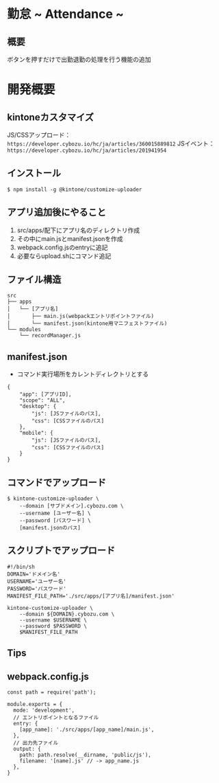# 勤怠 ~ Attendance ~
## 概要
ボタンを押すだけで出勤退勤の処理を行う機能の追加


# 開発概要
## kintoneカスタマイズ
JS/CSSアップロード：`https://developer.cybozu.io/hc/ja/articles/360015889812`
JSイベント：`https://developer.cybozu.io/hc/ja/articles/201941954`


## インストール
```
$ npm install -g @kintone/customize-uploader
```

## アプリ追加後にやること
1. src/apps/配下にアプリ名のディレクトリ作成
2. その中にmain.jsとmanifest.jsonを作成
3. webpack.config.jsのentryに追記
4. 必要ならupload.shにコマンド追記

## ファイル構造
```
src
├── apps
│   └── [アプリ名]
│       ├── main.js(webpackエントリポイントファイル)
│       └── manifest.json(kintone用マニフェストファイル)
└── modules
    └── recordManager.js
```

## manifest.json
- コマンド実行場所をカレントディレクトリとする
```json:
{
    "app": [アプリID],
    "scope": "ALL",
    "desktop": {
        "js": [JSファイルのパス],
        "css": [CSSファイルのパス]
    },
    "mobile": {
        "js": [JSファイルのパス],
        "css": [CSSファイルのパス]
    }
}
```

## コマンドでアップロード
```
$ kintone-customize-uploader \
    --domain [サブドメイン].cybozu.com \
    --username [ユーザー名] \
    --password [パスワード] \
    [manifest.jsonのパス]
```

## スクリプトでアップロード
```bash:
#!/bin/sh
DOMAIN='ドメイン名'
USERNAME='ユーザー名'
PASSWORD='パスワード'
MANIFEST_FILE_PATH='./src/apps/[アプリ名]/manifest.json'

kintone-customize-uploader \
    --domain ${DOMAIN}.cybozu.com \
    --username $USERNAME \
    --password $PASSWORD \
    $MANIFEST_FILE_PATH
```

## Tips
## webpack.config.js
```js:
const path = require('path');

module.exports = {
  mode: 'development',
  // エントリポイントとなるファイル
  entry: {
    [app_name]: './src/apps/[app_name]/main.js',
  },
  // 出力先ファイル
  output: {
    path: path.resolve(__dirname, 'public/js'),
    filename: '[name].js' // -> app_name.js
  },
}
```
